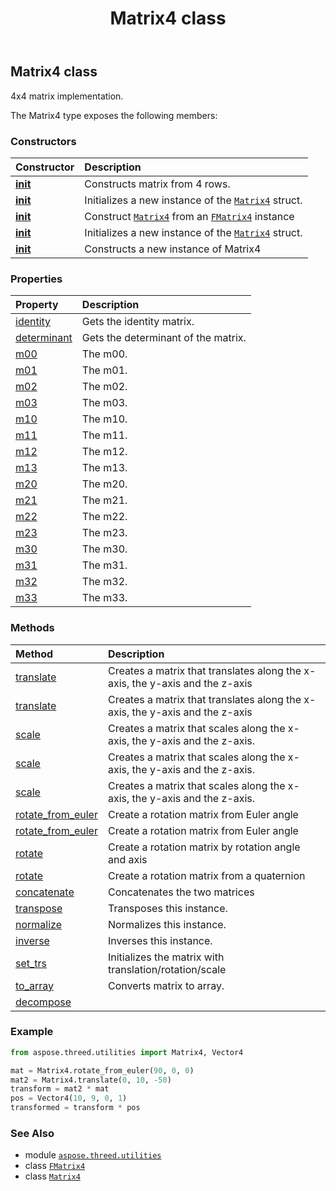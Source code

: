 ﻿---
title: Matrix4 class
second_title: Aspose.3D for Python via .NET API References
description: 
type: docs
weight: 120
url: /aspose.threed.utilities/matrix4/
is_root: false
---

## Matrix4 class

4x4 matrix implementation.



The Matrix4 type exposes the following members:

### Constructors
| Constructor | Description |
| :- | :- |
| [__init__](/3d/python-net/aspose.threed.utilities/matrix4/__init__/#aspose.threed.utilities.Vector4-aspose.threed.utilities.Vector4-aspose.threed.utilities.Vector4-aspose.threed.utilities.Vector4) | Constructs matrix from 4 rows. |
| [__init__](/3d/python-net/aspose.threed.utilities/matrix4/__init__/#float-float-float-float-float-float-float-float-float-float-float-float-float-float-float-float) | Initializes a new instance of the [`Matrix4`](/3d/python-net/aspose.threed.utilities/matrix4) struct. |
| [__init__](/3d/python-net/aspose.threed.utilities/matrix4/__init__/#aspose.threed.utilities.FMatrix4) | Construct [`Matrix4`](/3d/python-net/aspose.threed.utilities/matrix4) from an [`FMatrix4`](/3d/python-net/aspose.threed.utilities/fmatrix4) instance |
| [__init__](/3d/python-net/aspose.threed.utilities/matrix4/__init__/#list) | Initializes a new instance of the [`Matrix4`](/3d/python-net/aspose.threed.utilities/matrix4) struct. |
| [__init__](/3d/python-net/aspose.threed.utilities/matrix4/__init__/#) | Constructs a new instance of Matrix4 |


### Properties
| Property | Description |
| :- | :- |
| [identity](/3d/python-net/aspose.threed.utilities/matrix4/identity) | Gets the identity matrix. |
| [determinant](/3d/python-net/aspose.threed.utilities/matrix4/determinant) | Gets the determinant of the matrix. |
| [m00](/3d/python-net/aspose.threed.utilities/matrix4/m00) | The m00. |
| [m01](/3d/python-net/aspose.threed.utilities/matrix4/m01) | The m01. |
| [m02](/3d/python-net/aspose.threed.utilities/matrix4/m02) | The m02. |
| [m03](/3d/python-net/aspose.threed.utilities/matrix4/m03) | The m03. |
| [m10](/3d/python-net/aspose.threed.utilities/matrix4/m10) | The m10. |
| [m11](/3d/python-net/aspose.threed.utilities/matrix4/m11) | The m11. |
| [m12](/3d/python-net/aspose.threed.utilities/matrix4/m12) | The m12. |
| [m13](/3d/python-net/aspose.threed.utilities/matrix4/m13) | The m13. |
| [m20](/3d/python-net/aspose.threed.utilities/matrix4/m20) | The m20. |
| [m21](/3d/python-net/aspose.threed.utilities/matrix4/m21) | The m21. |
| [m22](/3d/python-net/aspose.threed.utilities/matrix4/m22) | The m22. |
| [m23](/3d/python-net/aspose.threed.utilities/matrix4/m23) | The m23. |
| [m30](/3d/python-net/aspose.threed.utilities/matrix4/m30) | The m30. |
| [m31](/3d/python-net/aspose.threed.utilities/matrix4/m31) | The m31. |
| [m32](/3d/python-net/aspose.threed.utilities/matrix4/m32) | The m32. |
| [m33](/3d/python-net/aspose.threed.utilities/matrix4/m33) | The m33. |


### Methods
| Method | Description |
| :- | :- |
| [translate](/3d/python-net/aspose.threed.utilities/matrix4/translate/#aspose.threed.utilities.Vector3) | Creates a matrix that translates along the x-axis, the y-axis and the z-axis |
| [translate](/3d/python-net/aspose.threed.utilities/matrix4/translate/#float-float-float) | Creates a matrix that translates along the x-axis, the y-axis and the z-axis |
| [scale](/3d/python-net/aspose.threed.utilities/matrix4/scale/#aspose.threed.utilities.Vector3) | Creates a matrix that scales along the x-axis, the y-axis and the z-axis. |
| [scale](/3d/python-net/aspose.threed.utilities/matrix4/scale/#float) | Creates a matrix that scales along the x-axis, the y-axis and the z-axis. |
| [scale](/3d/python-net/aspose.threed.utilities/matrix4/scale/#float-float-float) | Creates a matrix that scales along the x-axis, the y-axis and the z-axis. |
| [rotate_from_euler](/3d/python-net/aspose.threed.utilities/matrix4/rotate_from_euler/#aspose.threed.utilities.Vector3) | Create a rotation matrix from Euler angle |
| [rotate_from_euler](/3d/python-net/aspose.threed.utilities/matrix4/rotate_from_euler/#float-float-float) | Create a rotation matrix from Euler angle |
| [rotate](/3d/python-net/aspose.threed.utilities/matrix4/rotate/#float-aspose.threed.utilities.Vector3) | Create a rotation matrix by rotation angle and axis |
| [rotate](/3d/python-net/aspose.threed.utilities/matrix4/rotate/#aspose.threed.utilities.Quaternion) | Create a rotation matrix from a quaternion |
| [concatenate](/3d/python-net/aspose.threed.utilities/matrix4/concatenate/#aspose.threed.utilities.Matrix4) | Concatenates the two matrices |
| [transpose](/3d/python-net/aspose.threed.utilities/matrix4/transpose/#) | Transposes this instance. |
| [normalize](/3d/python-net/aspose.threed.utilities/matrix4/normalize/#) | Normalizes this instance. |
| [inverse](/3d/python-net/aspose.threed.utilities/matrix4/inverse/#) | Inverses this instance. |
| [set_trs](/3d/python-net/aspose.threed.utilities/matrix4/set_trs/#aspose.threed.utilities.Vector3-aspose.threed.utilities.Vector3-aspose.threed.utilities.Vector3) | Initializes the matrix with translation/rotation/scale |
| [to_array](/3d/python-net/aspose.threed.utilities/matrix4/to_array/#) | Converts matrix to array. |
| [decompose](/3d/python-net/aspose.threed.utilities/matrix4/decompose/#any-any-any) |  |



### Example 


```python
from aspose.threed.utilities import Matrix4, Vector4

mat = Matrix4.rotate_from_euler(90, 0, 0)
mat2 = Matrix4.translate(0, 10, -50)
transform = mat2 * mat
pos = Vector4(10, 9, 0, 1)
transformed = transform * pos

```

### See Also
* module [`aspose.threed.utilities`](..)
* class [`FMatrix4`](/3d/python-net/aspose.threed.utilities/fmatrix4)
* class [`Matrix4`](/3d/python-net/aspose.threed.utilities/matrix4)
